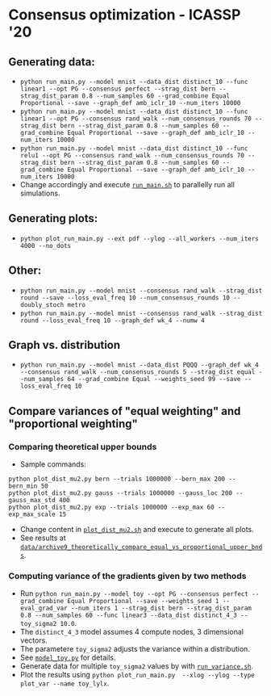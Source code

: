 # Consensus optimization - ICASSP '20

## Generating data:
* `python run_main.py --model mnist --data_dist distinct_10 --func linear1 --opt PG --consensus perfect --strag_dist bern --strag_dist_param 0.8 --num_samples 60 --grad_combine Equal Proportional --save --graph_def amb_iclr_10 --num_iters 10000`
* `python run_main.py --model mnist --data_dist distinct_10 --func linear1 --opt PG --consensus rand_walk --num_consensus_rounds 70 --strag_dist bern --strag_dist_param 0.8 --num_samples 60 --grad_combine Equal Proportional --save --graph_def amb_iclr_10 --num_iters 10000`
* `python run_main.py --model mnist --data_dist distinct_10 --func relu1 --opt PG --consensus rand_walk --num_consensus_rounds 70 --strag_dist bern --strag_dist_param 0.8 --num_samples 60 --grad_combine Equal Proportional --save --graph_def amb_iclr_10 --num_iters 10000`
* Change accordingly and execute [`run_main.sh`](run_main.sh) to parallelly run all simulations.

## Generating plots:
* `python plot_run_main.py --ext pdf --ylog --all_workers --num_iters 4000 --no_dots`

## Other:
* `python run_main.py --model mnist --consensus rand_walk --strag_dist round --save --loss_eval_freq 10 --num_consensus_rounds 10 --doubly_stoch metro`
* `python run_main.py --model mnist --consensus rand_walk --strag_dist round --loss_eval_freq 10 --graph_def wk_4 --numw 4`

## Graph vs. distribution
* `python run_main.py --model mnist --data_dist PQQQ --graph_def wk_4 --consensus rand_walk --num_consensus_rounds 5 --strag_dist equal --num_samples 64 --grad_combine Equal --weights_seed 99 --save --loss_eval_freq 10`


## Compare variances of "equal weighting" and "proportional weighting"
### Comparing theoretical upper bounds
* Sample commands:
```
python plot_dist_mu2.py bern --trials 1000000 --bern_max 200 --bern_min 50
python plot_dist_mu2.py gauss --trials 1000000 --gauss_loc 200 --gauss_max_std 400
python plot_dist_mu2.py exp --trials 1000000 --exp_max 60 --exp_max_scale 15
```
* Change content in [`plot_dist_mu2.sh`](plot_dist_mu2.sh) and execute to generate all plots.
* See results at [`data/archive9_theoretically_compare_equal_vs_proportional_upper_bnds`](data/archive9_theoretically_compare_equal_vs_proportional_upper_bnds).

### Computing variance of the gradients given by two methods
* Run `python run_main.py --model toy --opt PG --consensus perfect --grad_combine Equal Proportional --save --weights_seed 1 --eval_grad_var --num_iters 1 --strag_dist bern --strag_dist_param 0.8 --num_samples 60 --func linear3 --data_dist distinct_4_3 --toy_sigma2 10.0`.
* The `distinct_4_3` model assumes 4 compute nodes, 3 dimensional vectors.
* The parametere `toy_sigma2` adjusts the variance within a distribution.
* See [`model_toy.py`](src/model_toy.py) for details.
* Generate data for multiple `toy_sigma2` values by with [`run_variance.sh`](run_variance.sh).
* Plot the results using `python plot_run_main.py  --xlog --ylog --type plot_var --name toy_lylx`.
